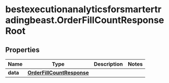 # bestexecutionanalyticsforsmartertradingbeast.OrderFillCountResponseRoot

## Properties

Name | Type | Description | Notes
------------ | ------------- | ------------- | -------------
**data** | [**OrderFillCountResponse**](OrderFillCountResponse.md) |  | 


